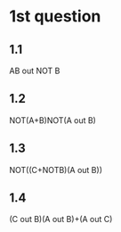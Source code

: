# 1st question
## 1.1
AB out NOT B
## 1.2
NOT(A+B)NOT(A out B)
## 1.3
NOT((C+NOTB)(A out B))
## 1.4
(C out B)(A out B)+(A out C)


